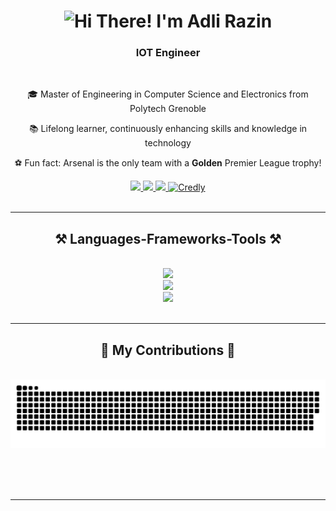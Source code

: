 <br/><br/>

<h1 align="center">
    <img src="https://readme-typing-svg.herokuapp.com/?font=Righteous&size=35&center=true&vCenter=true&width=500&height=70&duration=4000&lines=Hi%20There!%20👋;%20I'm%20Adli%20Razin%20😊;" alt="Hi There! I'm Adli Razin"/>
</h1>


<h3 align="center">IOT Engineer</h3>

<br/>

<div align="center">
 
 🎓 Master of Engineering in Computer Science and Electronics from Polytech Grenoble

 📚 Lifelong learner, continuously enhancing skills and knowledge in technology

 ⚽ Fun fact:  Arsenal is the only team with a **Golden** Premier League trophy!


 </div>
 
<div align="center"> 
  <a href="mailto:adlirazin99@gmail.com">
    <img src="https://img.shields.io/badge/Gmail-333333?style=for-the-badge&logo=gmail&logoColor=red" />
  </a>
  <a href="https://www.linkedin.com/in/muhammad-adli-razin/" target="_blank">
    <img src="https://img.shields.io/badge/LinkedIn-0077B5?style=for-the-badge&logo=linkedin&logoColor=white" target="_blank" />
  </a>
  <a href="https://adlirazin7.github.io/portfolio-website/" target="_blank">
     <img src="https://img.shields.io/badge/Portfolio-FF5722?style=for-the-badge&logo=todoist&logoColor=white" target="_blank" /> 
  </a>
  <a href="https://www.credly.com/users/muhammad-adli-razin-bin-abdul-rahim" target="_blank"><img alt="Credly" src="https://img.shields.io/badge/Credly-%23fc720e.svg?style=for-the-badge&logo=credly&logoColor=white" target="_blank"  /></a> 

</div>

<br/>
 <hr/> 
 
<h2 align="center">⚒️ Languages-Frameworks-Tools ⚒️</h2>
<br/>
<div align="center">
    <img src="https://skillicons.dev/icons?i=python,tensorflow,pytorch,opencv,flask,django,c" /><br>
    <img src="https://skillicons.dev/icons?i=grafana,mysql,postgresql,sqlite,mongodb" /><br>
    <img src="https://skillicons.dev/icons?i=aws,gcp,docker,kubernetes,azure,bash,git" /><br>
</div>

<br/>
<hr/>

<div align="center">
  <h2>🐍 My Contributions 🐍</h2>
  <br>
  <picture>
  <source media="(prefers-color-scheme: dark)" srcset="https://raw.githubusercontent.com/adlirazin7/adlirazin7/output/github-snake-dark.svg" />
  <source media="(prefers-color-scheme: light)" srcset="https://raw.githubusercontent.com/adlirazin7/adlirazin7/output/github-snake.svg" />
  <img alt="github-snake" src="https://raw.githubusercontent.com/adlirazin7/adlirazin7/output/github-snake.svg" />
</picture>
  
  <br/><br/><br/>
</div>

<hr/>

